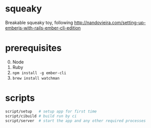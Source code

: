 # squeaky

Breakable squeaky toy, following http://nandovieira.com/setting-up-emberjs-with-rails-ember-cli-edition

# prerequisites

0. Node
0. Ruby
0. `npm install -g ember-cli`
0. `brew install watchman`

# scripts

```sh
script/setup   # setup app for first time
script/cibuild # build run by ci
script/server  # start the app and any other required processes
```

